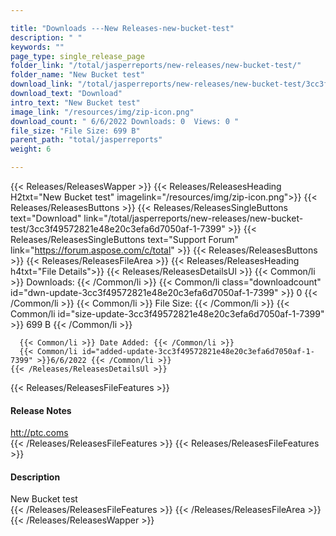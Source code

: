 ```yaml
---

title: "Downloads ---New Releases-new-bucket-test"
description: " "
keywords: ""
page_type: single_release_page
folder_link: "/total/jasperreports/new-releases/new-bucket-test/"
folder_name: "New Bucket test"
download_link: "/total/jasperreports/new-releases/new-bucket-test/3cc3f49572821e48e20c3efa6d7050af-1-7399"
download_text: "Download"
intro_text: "New Bucket test"
image_link: "/resources/img/zip-icon.png"
download_count: " 6/6/2022 Downloads: 0  Views: 0 "
file_size: "File Size: 699 B"
parent_path: "total/jasperreports"
weight: 6

---
```


{{< Releases/ReleasesWapper >}}
  {{< Releases/ReleasesHeading H2txt="New Bucket test" imagelink="/resources/img/zip-icon.png">}}
  {{< Releases/ReleasesButtons >}}
    {{< Releases/ReleasesSingleButtons text="Download" link="/total/jasperreports/new-releases/new-bucket-test/3cc3f49572821e48e20c3efa6d7050af-1-7399" >}}
    {{< Releases/ReleasesSingleButtons text="Support Forum" link="https://forum.aspose.com/c/total" >}}
  {{< Releases/ReleasesButtons >}}
  {{< Releases/ReleasesFileArea >}}
    {{< Releases/ReleasesHeading h4txt="File Details">}}
    {{< Releases/ReleasesDetailsUl >}}
      {{< Common/li >}} Downloads: {{< /Common/li >}}
      {{< Common/li class="downloadcount" id="dwn-update-3cc3f49572821e48e20c3efa6d7050af-1-7399" >}} 0 {{< /Common/li >}}
      {{< Common/li >}} File Size: {{< /Common/li >}}
      {{< Common/li id="size-update-3cc3f49572821e48e20c3efa6d7050af-1-7399" >}} 699 B {{< /Common/li >}}

      {{< Common/li >}} Date Added: {{< /Common/li >}}
      {{< Common/li id="added-update-3cc3f49572821e48e20c3efa6d7050af-1-7399" >}}6/6/2022 {{< /Common/li >}}
    {{< /Releases/ReleasesDetailsUl >}}

  {{< Releases/ReleasesFileFeatures >}}
      <h4>Release Notes</h4><div><a href='htt://ptc.coms'>htt://ptc.coms</a></div>
  {{< /Releases/ReleasesFileFeatures >}}
  {{< Releases/ReleasesFileFeatures >}}
      <h4>Description</h4><div class="HTMLDescription">New Bucket test</div>
  {{< /Releases/ReleasesFileFeatures >}}
 {{< /Releases/ReleasesFileArea >}}
{{< /Releases/ReleasesWapper >}}


